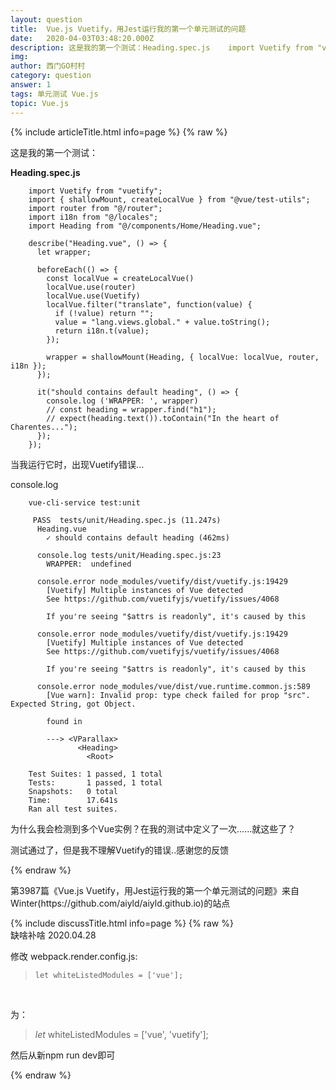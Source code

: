 ```yaml
---
layout: question
title:  Vue.js Vuetify，用Jest运行我的第一个单元测试的问题
date:   2020-04-03T03:48:20.000Z
description: 这是我的第一个测试：Heading.spec.js    import Vuetify from "vuetify";    import { ...
img: 
author: 西门GO村村
category: question
answer: 1
tags: 单元测试 Vue.js
topic: Vue.js
---
```

<div class="article-root">
  <div class="article">
    {% include articleTitle.html info=page %}
    {% raw %}
    <div class="article-content"><p><font style="vertical-align: inherit;"><font style="vertical-align: inherit;">这是我的第一个测试：</font></font></p>

<p><strong><font style="vertical-align: inherit;"><font style="vertical-align: inherit;">Heading.spec.js</font></font></strong></p>

<pre><code>    import Vuetify from "vuetify";<font></font>
    import { shallowMount, createLocalVue } from "@vue/test-utils";<font></font>
    import router from "@/router";<font></font>
    import i18n from "@/locales";<font></font>
    import Heading from "@/components/Home/Heading.vue";<font></font>
<font></font>
    describe("Heading.vue", () =&gt; {<font></font>
      let wrapper;<font></font>
<font></font>
      beforeEach(() =&gt; {<font></font>
        const localVue = createLocalVue()<font></font>
        localVue.use(router)<font></font>
        localVue.use(Vuetify)<font></font>
        localVue.filter("translate", function(value) {<font></font>
          if (!value) return "";<font></font>
          value = "lang.views.global." + value.toString();<font></font>
          return i18n.t(value);<font></font>
        });<font></font>
<font></font>
        wrapper = shallowMount(Heading, { localVue: localVue, router, i18n });<font></font>
      });<font></font>
<font></font>
      it("should contains default heading", () =&gt; {<font></font>
        console.log ('WRAPPER: ', wrapper)<font></font>
        // const heading = wrapper.find("h1");<font></font>
        // expect(heading.text()).toContain("In the heart of Charentes...");<font></font>
      });<font></font>
    });<font></font>
</code></pre>

<p><font style="vertical-align: inherit;"><font style="vertical-align: inherit;">当我运行它时，出现Vuetify错误...</font></font></p>

<p><font style="vertical-align: inherit;"><font style="vertical-align: inherit;">console.log</font></font></p>

<pre><code>    vue-cli-service test:unit<font></font>
<font></font>
     PASS  tests/unit/Heading.spec.js (11.247s)<font></font>
      Heading.vue<font></font>
        ✓ should contains default heading (462ms)<font></font>
<font></font>
      console.log tests/unit/Heading.spec.js:23<font></font>
        WRAPPER:  undefined<font></font>
<font></font>
      console.error node_modules/vuetify/dist/vuetify.js:19429<font></font>
        [Vuetify] Multiple instances of Vue detected<font></font>
        See https://github.com/vuetifyjs/vuetify/issues/4068<font></font>
<font></font>
        If you're seeing "$attrs is readonly", it's caused by this<font></font>
<font></font>
      console.error node_modules/vuetify/dist/vuetify.js:19429<font></font>
        [Vuetify] Multiple instances of Vue detected<font></font>
        See https://github.com/vuetifyjs/vuetify/issues/4068<font></font>
<font></font>
        If you're seeing "$attrs is readonly", it's caused by this<font></font>
<font></font>
      console.error node_modules/vue/dist/vue.runtime.common.js:589<font></font>
        [Vue warn]: Invalid prop: type check failed for prop "src". Expected String, got Object.<font></font>
<font></font>
        found in<font></font>
<font></font>
        ---&gt; &lt;VParallax&gt;<font></font>
               &lt;Heading&gt;<font></font>
                 &lt;Root&gt;<font></font>
<font></font>
    Test Suites: 1 passed, 1 total<font></font>
    Tests:       1 passed, 1 total<font></font>
    Snapshots:   0 total<font></font>
    Time:        17.641s<font></font>
    Ran all test suites.<font></font>
</code></pre>

<p><font style="vertical-align: inherit;"><font style="vertical-align: inherit;">为什么我会检测到多个Vue实例？</font><font style="vertical-align: inherit;">在我的测试中定义了一次……就这些了？</font></font></p>

<p><font style="vertical-align: inherit;"><font style="vertical-align: inherit;">测试通过了，但是我不理解Vuetify的错误..感谢您的反馈</font></font></p></div>
    {% endraw %}
  </div>
  <p class="winter_mark">第3987篇《Vue.js Vuetify，用Jest运行我的第一个单元测试的问题》来自Winter(https://github.com/aiyld/aiyld.github.io)的站点</p>
  <div class="discuss-wrapper">
    {% include discussTitle.html info=page %}
    {% raw %}
    <div class="discuss-list">
    <div class="discuss-item">
        <div class="discuss-parent">
          <div class="discuss-meta">
            <span class="discuss-user">缺啥补啥</span>
            <span class="discuss-time">2020.04.28</span>
          </div>
          <div class="discuss-comment"><p>修改 webpack.render.config.js:</p><blockquote><pre><code class="language-plaintext">let whiteListedModules = ['vue'];</code></pre></blockquote><p>&nbsp;</p><p>为：</p><blockquote><p><i>let</i> whiteListedModules = ['vue', 'vuetify'];</p></blockquote><p>然后从新npm run dev即可</p></div>
        </div></div>
    </div>
    {% endraw %}
  </div>
<div>
